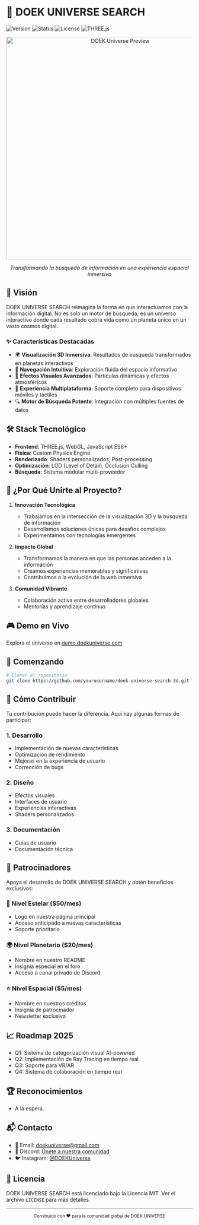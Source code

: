 # 🌌 DOEK UNIVERSE SEARCH

![Version](https://img.shields.io/badge/version-1.5.0-blue)
![Status](https://img.shields.io/badge/status-stable-green)
![License](https://img.shields.io/badge/license-MIT-orange)
![THREE.js](https://img.shields.io/badge/THREE.js-r134-blueviolet)

<div align="center">
  <img src="https://raw.githubusercontent.com/yourusername/doek-universe/main/preview.gif" alt="DOEK Universe Preview" width="600"/>
  
  *Transformando la búsqueda de información en una experiencia espacial inmersiva*
</div>

## 🚀 Visión

DOEK UNIVERSE SEARCH reimagina la forma en que interactuamos con la información digital. No es solo un motor de búsqueda; es un universo interactivo donde cada resultado cobra vida como un planeta único en un vasto cosmos digital.

### ✨ Características Destacadas

- 🌍 **Visualización 3D Inmersiva**: Resultados de búsqueda transformados en planetas interactivos
- 🎯 **Navegación Intuitiva**: Exploración fluida del espacio informativo
- 🌠 **Efectos Visuales Avanzados**: Partículas dinámicas y efectos atmosféricos
- 📱 **Experiencia Multiplataforma**: Soporte completo para dispositivos móviles y táctiles
- 🔍 **Motor de Búsqueda Potente**: Integración con múltiples fuentes de datos

## 🛠️ Stack Tecnológico

- **Frontend**: THREE.js, WebGL, JavaScript ES6+
- **Física**: Custom Physics Engine
- **Renderizado**: Shaders personalizados, Post-processing
- **Optimización**: LOD (Level of Detail), Occlusion Culling
- **Búsqueda**: Sistema modular multi-proveedor

## 🌟 ¿Por Qué Unirte al Proyecto?

1. **Innovación Tecnológica**
   - Trabajamos en la intersección de la visualización 3D y la búsqueda de información
   - Desarrollamos soluciones únicas para desafíos complejos
   - Experimentamos con tecnologías emergentes

2. **Impacto Global**
   - Transformamos la manera en que las personas acceden a la información
   - Creamos experiencias memorables y significativas
   - Contribuimos a la evolución de la web inmersiva

3. **Comunidad Vibrante**
   - Colaboración activa entre desarrolladores globales
   - Mentorías y aprendizaje continuo

## 🎮 Demo en Vivo

Explora el universo en [demo.doekuniverse.com](https://demo.doekuniverse.com)

## 🚀 Comenzando

```bash
# Clonar el repositorio
git clone https://github.com/yourusername/doek-universe-search-3d.git
```

## 🤝 Cómo Contribuir

Tu contribución puede hacer la diferencia. Aquí hay algunas formas de participar:

### 1. Desarrollo
- Implementación de nuevas características
- Optimización de rendimiento
- Mejoras en la experiencia de usuario
- Corrección de bugs

### 2. Diseño
- Efectos visuales
- Interfaces de usuario
- Experiencias interactivas
- Shaders personalizados

### 3. Documentación
- Guías de usuario
- Documentación técnica

## 💎 Patrocinadores

Apoya el desarrollo de DOEK UNIVERSE SEARCH y obtén beneficios exclusivos:

### 🌟 Nivel Estelar ($50/mes)
- Logo en nuestra página principal
- Acceso anticipado a nuevas características
- Soporte prioritario

### 🌍 Nivel Planetario ($20/mes)
- Nombre en nuestro README
- Insignia especial en el foro
- Acceso a canal privado de Discord

### ⭐ Nivel Espacial ($5/mes)
- Nombre en nuestros créditos
- Insignia de patrocinador
- Newsletter exclusivo

## 📈 Roadmap 2025

- Q1: Sistema de categorización visual AI-powered
- Q2: Implementación de Ray Tracing en tiempo real
- Q3: Soporte para VR/AR
- Q4: Sistema de colaboración en tiempo real

## 🏆 Reconocimientos

- A la espera.

## 📬 Contacto

- 📧 Email: doekuniverse@gmail.com
- 💬 Discord: [Únete a nuestra comunidad](https://discord.gg/WqBTZyzB)
- 🐦 Instagram: [@DOEKUniverse](https://instagram.com/doekuniverse)

## 📄 Licencia

DOEK UNIVERSE SEARCH está licenciado bajo la Licencia MIT. Ver el archivo `LICENSE` para más detalles.

---

<div align="center">
  <sub>Construido con ❤️ para la comunidad global de DOEK UNIVERSE</sub>
</div>
